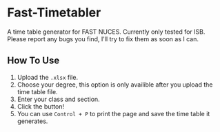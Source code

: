 # Fast-Timetabler

A time table generator for FAST NUCES. Currently only tested for ISB. Please report any bugs you find, I'll try to fix them as soon as I can.

## How To Use

1. Upload the `.xlsx` file.
2. Choose your degree, this option is only availible after you upload the time table file.
3. Enter your class and section.
4. Click the button!
5. You can use `Control + P` to print the page and save the time table it generates.
